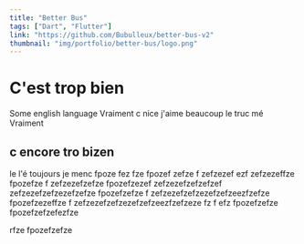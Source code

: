 ```yaml
---
title: "Better Bus"
tags: ["Dart", "Flutter"]
link: "https://github.com/Bubulleux/better-bus-v2"
thumbnail: "img/portfolio/better-bus/logo.png"
---
```


# C'est trop bien

Some english language
Vraiment c nice j'aime beaucoup le truc mé Vraiment

## c encore tro bizen

le l'é toujours je menc fpoze
fez
fze fpozef 
zefze
f
zefzezef
ezf
zefzezeffze
fpozefze
f
zefzezefzefze
fpozefzezef
zefzezefzefzefzef
zefzezefzefzezefzefze
fpozefzefze
f
zefzezefzefzezefzefzeezfzefze
fpozefzezeffze
f
zefzezefzefzezefzefzeezfzefzeze
fz
f
efz
fpozefzefze
fpozefzefzefezfze

rfze 
fpozefzefze
